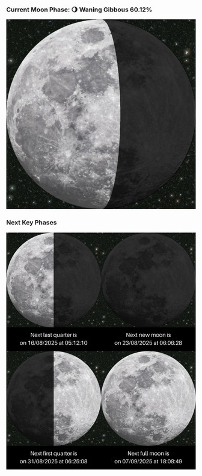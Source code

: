 ### Current Moon Phase: 🌖 Waning Gibbous 60.12%
![Moon Phase](moonphase.png)
### Next Key Phases
![Gallery](gallery.png)